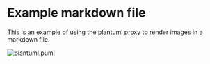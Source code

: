 # Example markdown file

This is an example of using the [plantuml proxy](https://plantuml.com/server) to render images in a markdown file.

![plantuml.puml](http://www.plantuml.com/plantuml/proxy?cache=no&src=https://raw.githubusercontent.com/maisiesadler/lively/main/example-outputs/plantuml.puml)
